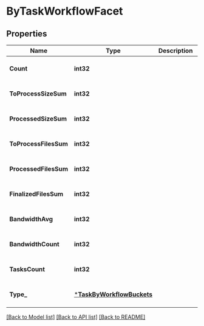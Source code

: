 # ByTaskWorkflowFacet

## Properties
Name | Type | Description | Notes
------------ | ------------- | ------------- | -------------
**Count** | **int32** |  | [optional] [default to null]
**ToProcessSizeSum** | **int32** |  | [optional] [default to null]
**ProcessedSizeSum** | **int32** |  | [optional] [default to null]
**ToProcessFilesSum** | **int32** |  | [optional] [default to null]
**ProcessedFilesSum** | **int32** |  | [optional] [default to null]
**FinalizedFilesSum** | **int32** |  | [optional] [default to null]
**BandwidthAvg** | **int32** |  | [optional] [default to null]
**BandwidthCount** | **int32** |  | [optional] [default to null]
**TasksCount** | **int32** |  | [optional] [default to null]
**Type_** | [***TaskByWorkflowBuckets**](task_by_workflow_buckets.md) |  | [optional] [default to null]

[[Back to Model list]](../README.md#documentation-for-models) [[Back to API list]](../README.md#documentation-for-api-endpoints) [[Back to README]](../README.md)


